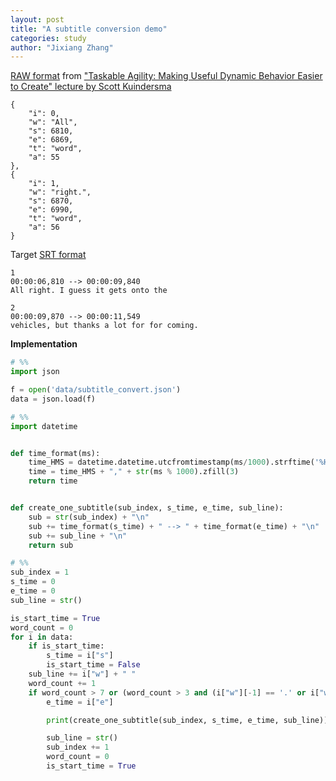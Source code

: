 ```yaml
---
layout: post
title: "A subtitle conversion demo"
categories: study
author: "Jixiang Zhang"
---
```


[RAW format](https://www.kaltura.com/api_v3/service/attachment_attachmentasset/action/serve/attachmentAssetId/1_6hucdk4z?ks=djJ8MTQ0OTM2MnwX75vWYAiigw0NJ1TcVdEUf47uRKFjqsfZjj74hhM4tf-UcNAIDCuzRAwCSDkD2Xhns3SIim2bJ5BoW-hG7aARWBD4W3FthAQ-hjBAOWw839GfeQdU1fbKusZbB1_qxC89ExGhlOLkQ9viqBRc5jGLvsIRSalQIvfUtHgzP8PJQZH03U34Uhvel9qgLiqRYDtH1Ndv4ZYB2Gy0cYlIc77iJHrZp9TqlHBOX0daUGFYmZr0SUPWCBrm9Y9CNw-gIE6Rq1o1dihGsq1jiNYcyECdr10ATsVh8VnJPI0XGaQscjlVigwIrP6iC3H9GRooctuBAe5NUHbAQRUUcZiaqBSjw6j3ZDGE5tEYTzJDWa79RL31yo2YSo7XMsPy_VS47k5Yr7SmKz8nk2jjy-u4KB-4GVE_CLIDlTWEGUgpxRj37Xx720uVjVmNfIlqVoOhKt7DiJAq6uwRc2JzF_at0nAq0r_PtVDblB7eW4UFlNmRZDhvnJJs0tnKRQ5nC9-3mg9vWsWjJRsmnfIdNdUcLIbC) from ["Taskable Agility: Making Useful Dynamic Behavior Easier to Create" lecture by Scott Kuindersma](https://mediacentral.princeton.edu/media/%22Taskable+AgilityA+Making+Useful+Dynamic+Behavior+Easier+to+Create%22+lecture+by+Scott+Kuindersma/1_z4r6sz39)

```text
{
    "i": 0,
    "w": "All",
    "s": 6810,
    "e": 6869,
    "t": "word",
    "a": 55
},
{
    "i": 1,
    "w": "right.",
    "s": 6870,
    "e": 6990,
    "t": "word",
    "a": 56
}
```

Target [SRT format](https://en.wikipedia.org/wiki/SubRip)

```srt
1
00:00:06,810 --> 00:00:09,840
All right. I guess it gets onto the

2
00:00:09,870 --> 00:00:11,549
vehicles, but thanks a lot for for coming.
```

**Implementation**

```python
# %%
import json

f = open('data/subtitle_convert.json')
data = json.load(f)

# %%
import datetime


def time_format(ms):
    time_HMS = datetime.datetime.utcfromtimestamp(ms/1000).strftime('%H:%M:%S')
    time = time_HMS + "," + str(ms % 1000).zfill(3)
    return time


def create_one_subtitle(sub_index, s_time, e_time, sub_line):
    sub = str(sub_index) + "\n"
    sub += time_format(s_time) + " --> " + time_format(e_time) + "\n"
    sub += sub_line + "\n"
    return sub

# %%
sub_index = 1
s_time = 0
e_time = 0
sub_line = str()

is_start_time = True
word_count = 0
for i in data:
    if is_start_time:
        s_time = i["s"]
        is_start_time = False
    sub_line += i["w"] + " "
    word_count += 1
    if word_count > 7 or (word_count > 3 and (i["w"][-1] == '.' or i["w"][-1] == ',' or i["w"][-1] == '?')):
        e_time = i["e"]

        print(create_one_subtitle(sub_index, s_time, e_time, sub_line))

        sub_line = str()
        sub_index += 1
        word_count = 0
        is_start_time = True
```
